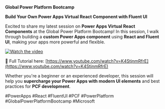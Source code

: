 **Global Power Platform Bootcamp** 

**Build Your Own Power Apps Virtual React Component with Fluent UI**   

Excited to share my latest session on **Power Apps Virtual React Components** at the Global Power Platform Bootcamp! In this session, I walk through building a **custom Power Apps component** using **React and Fluent UI**, making your apps more powerful and flexible.  

[![Watch the video](https://clavinfernandes.wordpress.com/wp-content/uploads/2025/03/ppug-slides-template-1.png)](https://youtu.be/d5OLN6gboa4)  

🎥 Full Tutorial here: [https://www.youtube.com/watch?v=K4StjnmRfrE](https://www.youtube.com/watch?v=K4StjnmRfrE)  

Whether you're a beginner or an experienced developer, this session will help you **supercharge your Power Apps with modern UI elements** and best practices for **PCF development**.  

#PowerApps #React #FluentUI #PCF #PowerPlatform #GlobalPowerPlatformBootcamp #Microsoft

